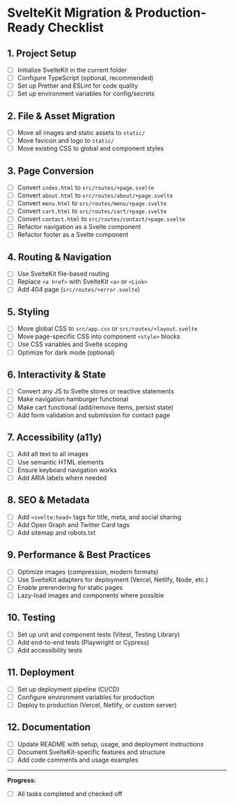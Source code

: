 # SvelteKit Migration & Production-Ready Checklist

## 1. Project Setup
- [ ] Initialize SvelteKit in the current folder
- [ ] Configure TypeScript (optional, recommended)
- [ ] Set up Prettier and ESLint for code quality
- [ ] Set up environment variables for config/secrets

## 2. File & Asset Migration
- [ ] Move all images and static assets to `static/`
- [ ] Move favicon and logo to `static/`
- [ ] Move existing CSS to global and component styles

## 3. Page Conversion
- [ ] Convert `index.html` to `src/routes/+page.svelte`
- [ ] Convert `about.html` to `src/routes/about/+page.svelte`
- [ ] Convert `menu.html` to `src/routes/menu/+page.svelte`
- [ ] Convert `cart.html` to `src/routes/cart/+page.svelte`
- [ ] Convert `contact.html` to `src/routes/contact/+page.svelte`
- [ ] Refactor navigation as a Svelte component
- [ ] Refactor footer as a Svelte component

## 4. Routing & Navigation
- [ ] Use SvelteKit file-based routing
- [ ] Replace `<a href>` with SvelteKit `<a>` or `<Link>`
- [ ] Add 404 page (`src/routes/+error.svelte`)

## 5. Styling
- [ ] Move global CSS to `src/app.css` or `src/routes/+layout.svelte`
- [ ] Move page-specific CSS into component `<style>` blocks
- [ ] Use CSS variables and Svelte scoping
- [ ] Optimize for dark mode (optional)

## 6. Interactivity & State
- [ ] Convert any JS to Svelte stores or reactive statements
- [ ] Make navigation hamburger functional
- [ ] Make cart functional (add/remove items, persist state)
- [ ] Add form validation and submission for contact page

## 7. Accessibility (a11y)
- [ ] Add alt text to all images
- [ ] Use semantic HTML elements
- [ ] Ensure keyboard navigation works
- [ ] Add ARIA labels where needed

## 8. SEO & Metadata
- [ ] Add `<svelte:head>` tags for title, meta, and social sharing
- [ ] Add Open Graph and Twitter Card tags
- [ ] Add sitemap and robots.txt

## 9. Performance & Best Practices
- [ ] Optimize images (compression, modern formats)
- [ ] Use SvelteKit adapters for deployment (Vercel, Netlify, Node, etc.)
- [ ] Enable prerendering for static pages
- [ ] Lazy-load images and components where possible

## 10. Testing
- [ ] Set up unit and component tests (Vitest, Testing Library)
- [ ] Add end-to-end tests (Playwright or Cypress)
- [ ] Add accessibility tests

## 11. Deployment
- [ ] Set up deployment pipeline (CI/CD)
- [ ] Configure environment variables for production
- [ ] Deploy to production (Vercel, Netlify, or custom server)

## 12. Documentation
- [ ] Update README with setup, usage, and deployment instructions
- [ ] Document SvelteKit-specific features and structure
- [ ] Add code comments and usage examples

---

**Progress:**
- [ ] All tasks completed and checked off 